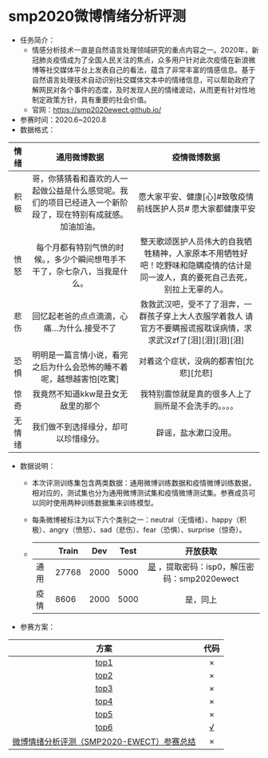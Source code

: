 # smp2020微博情绪分析评测

* 任务简介：
  * 情感分析技术一直是自然语言处理领域研究的重点内容之一。2020年，新冠肺炎疫情成为了全国人民关注的焦点，众多用户针对此次疫情在新浪微博等社交媒体平台上发表自己的看法，蕴含了非常丰富的情感信息。基于自然语言处理技术自动识别社交媒体文本中的情绪信息，可以帮助政府了解网民对各个事件的态度，及时发现人民的情绪波动，从而更有针对性地制定政策方针，具有重要的社会价值。
  * 官网：https://smp2020ewect.github.io/
* 参赛时间：2020.6~2020.8
* 数据格式：

|  情绪  |                         通用微博数据                         |                         疫情微博数据                         |
| :----: | :----------------------------------------------------------: | :----------------------------------------------------------: |
|  积极  | 哥，你猜猜看和喜欢的人一起做公益是什么感觉呢。我们的项目已经进入一个新阶段了，现在特别有成就感。加油加油。 | 愿大家平安、健康[心]#致敬疫情前线医护人员# 愿大家都健康平安  |
|  愤怒  | 每个月都有特别气愤的时候。，多少个瞬间想甩手不干了，杂七杂八，当我是什么。 | 整天歌颂医护人员伟大的自我牺牲精神，人家原本不用牺牲好吧！吃野味和隐瞒疫情的估计是同一波人，真的要死自己去死，别拉上无辜的人。 |
|  悲伤  |          回忆起老爸的点点滴滴，心痛…为什么.接受不了          | 救救武汉吧，受不了了泪奔，一群孩子穿上大人衣服学着救人 请官方不要瞒报谎报耽误病情，求求武汉zf了[泪][泪][泪][泪] |
|  恐惧  | 明明是一篇言情小说，看完之后为什么会恐怖的睡不着呢，越想越害怕[吃驚] |            对着这个症状，没病的都害怕[允悲][允悲]            |
|  惊奇  |              我竟然不知道kkw是丑女无敌里的那个               |     我特别震惊就是真的很多人上了厕所是不会洗手的。。。。     |
| 无情绪 |             我们做不到选择缘分，却可以珍惜缘分。             |                     辟谣，盐水漱口没用。                     |

* 数据说明：

  * 本次评测训练集包含两类数据：通用微博训练数据和疫情微博训练数据，相对应的，测试集也分为通用微博测试集和疫情微博测试集。参赛成员可以同时使用两种训练数据集来训练模型。

  * 每条微博被标注为以下六个类别之一：neutral（无情绪）、happy（积极）、angry（愤怒）、sad（悲伤）、fear（恐惧）、surprise（惊奇）。

  * |      | Train | Dev  | Test |                           开放获取                           |
    | ---- | ----- | ---- | ---- | :----------------------------------------------------------: |
    | 通用 | 27768 | 2000 | 5000 | [是](https://pan.baidu.com/s/1JeKK1dNlKFzbk_TXuOdCVw) ，提取密码：isp0，解压密码：smp2020ewect |
    | 疫情 | 8606  | 2000 | 5000 |                           是，同上                           |

* 参赛方案：

|                             方案                             |                            代码                            |
| :----------------------------------------------------------: | :--------------------------------------------------------: |
| [top1](https://github.com/smp2020ewect/smp2020ewect.github.io/blob/master/reports/Tencent-SMP2020-EWECT%E8%AF%84%E6%B5%8B%E6%8A%80%E6%9C%AF%E6%8A%A5%E5%91%8A.pdf) |                             ×                              |
| [top2](https://github.com/smp2020ewect/smp2020ewect.github.io/blob/master/reports/%E6%B8%85%E5%8D%9A%E5%A4%A7%E6%95%B0%E6%8D%AE-SMP2020-EWECT%E8%AF%84%E6%B5%8B%E6%8A%80%E6%9C%AF%E6%8A%A5%E5%91%8A.pdf) |                             ×                              |
| [top3](https://github.com/smp2020ewect/smp2020ewect.github.io/blob/master/reports/%E6%8B%BF%E7%AC%AC%E4%B8%80%E5%AF%BC%E5%B8%88%E8%AF%B7%E5%90%83%E8%82%AF%E5%BE%B7%E5%9F%BA-SMP2020EWECT%E8%AF%84%E6%B5%8B%E6%8A%80%E6%9C%AF%E6%8A%A5%E5%91%8A.pdf) |                             ×                              |
| [top4](https://github.com/smp2020ewect/smp2020ewect.github.io/blob/master/reports/BERT%204EVER-SMP2020-EWECT%E8%AF%84%E6%B5%8B%E6%8A%80%E6%9C%AF%E6%8A%A5%E5%91%8A.pdf) |                             ×                              |
| [top5](https://github.com/smp2020ewect/smp2020ewect.github.io/blob/master/reports/SYS1874-SMP2020-EWECT%E8%AF%84%E6%B5%8B%E6%8A%80%E6%9C%AF%E6%8A%A5%E5%91%8A.pdf) |                             ×                              |
| [top6](https://github.com/smp2020ewect/smp2020ewect.github.io/blob/master/reports/%E7%82%AC%E7%81%AB-SMP2020-EWECT%E8%AF%84%E6%B5%8B%E6%8A%80%E6%9C%AF%E6%8A%A5%E5%91%8A.pdf) | [√](https://github.com/thinkingmanyangyang/smp-ewect-code) |
| [微博情绪分析评测（SMP2020-EWECT）参赛总结](https://zhuanlan.zhihu.com/p/222138885) |                             ×                              |

